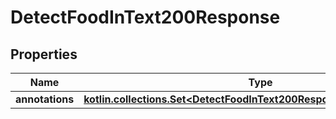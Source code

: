 
# DetectFoodInText200Response

## Properties
Name | Type | Description | Notes
------------ | ------------- | ------------- | -------------
**annotations** | [**kotlin.collections.Set&lt;DetectFoodInText200ResponseAnnotationsInner&gt;**](DetectFoodInText200ResponseAnnotationsInner.md) |  | 



